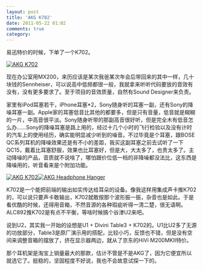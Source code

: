 ```yaml
---
layout: post
title: 'AKG K702'
date: 2011-05-22 01:02
comments: true
category: 
---
```

    

易迅特价的时候，下单了一个K702。

[![AKG K702](http://qingpei.me/images/in_post/MG_6242_thumb.jpg)](http://qingpei.me/images/in_post/MG_6242.jpg)

现在办公室用MX200，来历应该是某次我爸某次年会后带回来的其中一样，几十块钱的Sennheiser，可以说高中低频都很一般，我就拿来听听代码要放的音效有没有，没有更多要求了。至于项目的音效质量，自然有Sound Designer来负责。

家里有iPod耳塞若干，iPhone耳塞*2，Sony随身听的耳塞一副，还有Sony的降噪耳塞一副。Apple家的耳塞低音比其他的都要多，但是只有音量，低音就是糊糊的一片，中高音很平淡。Sony随身听带的那副高音很好听，但是完全木有低音怎么办……Sony的降噪耳塞是路上用的，经过十几个小时的飞行检验以及没有计时的汽车上的使用经历，确实能明显减少听到的噪音。不过毕竟是个耳塞，跟BOSE QC系列耳机的降噪效果还是有不小的差距，我买这副耳塞之前去试听了一下QC15，戴着比耳塞舒服，效果也比耳塞好，但是大，大太多了，也贵太多了。主动降噪的产品，音质就不说啥了，哪怕跟价位低一档的非降噪都没法比，这东西是降噪用的，听音看来是个附加功能。

[![AKG K702](http://qingpei.me/images/in_post/MG_6246_thumb.jpg)](http://qingpei.me/images/in_post/MG_6246.jpg)[![AKG Headphone Hanger](http://qingpei.me/images/in_post/MG_6244_thumb.jpg)](http://qingpei.me/images/in_post/MG_6244.jpg)

K702是一个能把前端的输出如实传达给耳朵的设备。像我这样用集成声卡推K702的，可以说只要声卡敢输出，K702就敢按那个波形振一振，杂音也是如此。于是看优酷的时候，还得用音箱，不然音源的各种瑕疵听得一清二楚，很无语啊。ALC892推K702是有点不平衡，等啥时候搞个谷津U2来吧。

说到U2，其实我一开始的设想是U1 + Divini Table3 + K702的。U1比U2多了无源的功放部分，Table3是原厂演示用的搭配，比较小巧，反馈也不错，但是没有空间来调整音箱的摆放了，挤在显示器两边，就从了京东的HiVi M200MKII特价。

那个耳机架是淘宝上销量最大的那款，估计不管是不是AKG了，因为它便宜所以就选它了。挺稳的，坚固程度不好说，我也不会故意试探一下的。
